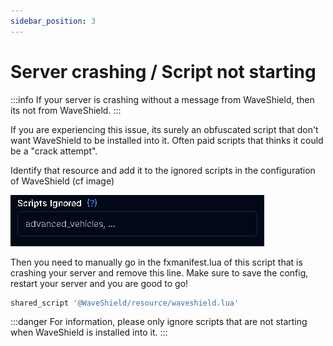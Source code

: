 ```yaml
---
sidebar_position: 3
---
```


# Server crashing / Script not starting

:::info
If your server is crashing without a message from WaveShield, then its not from WaveShield.
:::

If you are experiencing this issue, its surely an obfuscated script that don't want WaveShield to be installed into it. Often paid scripts that thinks it could be a "crack attempt".

Identify that resource and add it to the ignored scripts in the configuration of WaveShield (cf image)

![Scripts](img/scripts.jpg)

Then you need to manually go in the fxmanifest.lua of this script that is crashing your server and remove this line. Make sure to save the config, restart your server and you are good to go!

```lua title="fxmanifest.lua"
shared_script '@WaveShield/resource/waveshield.lua'
```

:::danger
For information, please only ignore scripts that are not starting when WaveShield is installed into it.
:::